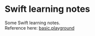 # Swift learning notes
Some Swift learning notes.  
Reference here: [basic.playground](https://www.appcoda.com.tw/learnswift/)
